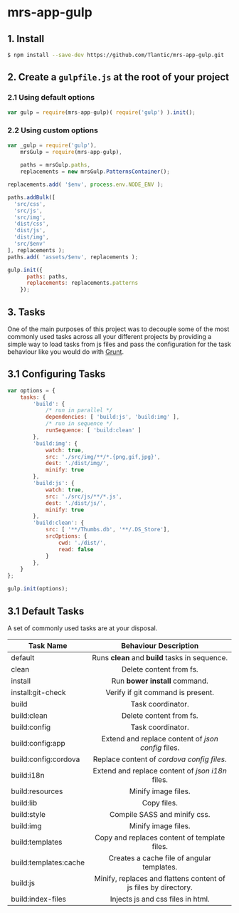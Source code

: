 # mrs-app-gulp

## 1. Install
```sh
$ npm install --save-dev https://github.com/Tlantic/mrs-app-gulp.git
```

## 2. Create a `gulpfile.js` at the root of your project

### 2.1 Using default options
```js
var gulp = require(mrs-app-gulp)( require('gulp') ).init();
```

### 2.2 Using custom options
```js
var _gulp = require('gulp'),
    mrsGulp = require(mrs-app-gulp),
    
    paths = mrsGulp.paths,
    replacements = new mrsGulp.PatternsContainer();

replacements.add( '$env', process.env.NODE_ENV );

paths.addBulk([
  'src/css',
  'src/js',
  'src/img',
  'dist/css',
  'dist/js',
  'dist/img',
  'src/$env'
], replacements );
paths.add( 'assets/$env', replacements );

gulp.init({
      paths: paths,
      replacements: replacements.patterns
    });
```

## 3. Tasks
One of the main purposes of this project was to decouple some of the most commonly used tasks across all your different projects by providing a simple way to load tasks from js files and pass the configuration for the task behaviour like you would do with [Grunt](http://gruntjs.com/configuring-tasks).

## 3.1 Configuring Tasks
```js
var options = {
    tasks: {
        'build': {
            /* run in parallel */
            dependencies: [ 'build:js', 'build:img' ],  
            /* run in sequence */
            runSequence: [ 'build:clean' ]
        },
        'build:img': {
            watch: true,
            src: './src/img/**/*.{png,gif,jpg}',
            dest: './dist/img/',
            minify: true
        },
        'build:js': {
            watch: true,
            src: './src/js/**/*.js',
            dest: './dist/js/',
            minify: true
        },
        'build:clean': {
            src: [ '**/Thumbs.db', '**/.DS_Store'],
            srcOptions: {
                cwd: './dist/',
                read: false
            }
        },
    }
};

gulp.init(options);
```

## 3.1 Default Tasks
A set of commonly used tasks are at your disposal.

| Task Name                 | Behaviour Description                                             |
| ------------------------- |:-----------------------------------------------------------------:|
| default                   | Runs **clean** and **build** tasks in sequence.                   |
| clean                     | Delete content from fs.                                           |
| install                   | Run **bower install** command.                                    |
| install:git-check         | Verify if git command is present.                                 |
| build                     | Task coordinator.                                                 |
| build:clean               | Delete content from fs.                                           |
| build:config              | Task coordinator.                                                 |
| build:config:app          | Extend and replace content of *json config* files.                |
| build:config:cordova      | Replace content of *cordova config files*.                        |
| build:i18n                | Extend and replace content of *json i18n* files.                  |
| build:resources           | Minify image files.                                               |
| build:lib                 | Copy files.                                                       |
| build:style               | Compile SASS and minify css.                                      |
| build:img                 | Minify image files.                                               |
| build:templates           | Copy and replaces content of template files.                      |
| build:templates:cache     | Creates a cache file of angular templates.                        |
| build:js                  | Minify, replaces and flattens content of js files by directory.   |
| build:index-files         | Injects js and css files in html.                                 |
